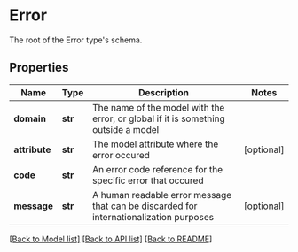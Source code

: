# Error

The root of the Error type's schema.
## Properties
Name | Type | Description | Notes
------------ | ------------- | ------------- | -------------
**domain** | **str** | The name of the model with the error, or global if it is something outside a model | 
**attribute** | **str** | The model attribute where the error occured | [optional] 
**code** | **str** | An error code reference for the specific error that occured | 
**message** | **str** | A human readable error message that can be discarded for internationalization purposes | [optional] 

[[Back to Model list]](../README.md#documentation-for-models) [[Back to API list]](../README.md#documentation-for-api-endpoints) [[Back to README]](../README.md)


